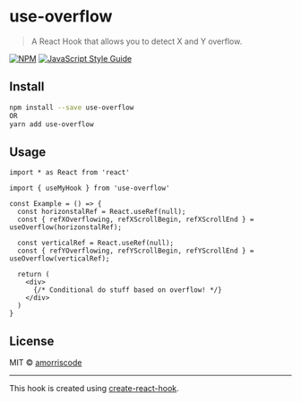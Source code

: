 # use-overflow

> A React Hook that allows you to detect X and Y overflow.

[![NPM](https://img.shields.io/npm/v/use-overflow.svg)](https://www.npmjs.com/package/use-overflow) [![JavaScript Style Guide](https://img.shields.io/badge/code_style-standard-brightgreen.svg)](https://standardjs.com)

## Install

```bash
npm install --save use-overflow
OR
yarn add use-overflow
```

## Usage

```tsx
import * as React from 'react'

import { useMyHook } from 'use-overflow'

const Example = () => {
  const horizonstalRef = React.useRef(null);
  const { refXOverflowing, refXScrollBegin, refXScrollEnd } = useOverflow(horizonstalRef);

  const verticalRef = React.useRef(null);
  const { refYOverflowing, refYScrollBegin, refYScrollEnd } = useOverflow(verticalRef);

  return (
    <div>
      {/* Conditional do stuff based on overflow! */}
    </div>
  )
}
```

## License

MIT © [amorriscode](https://github.com/amorriscode)

---

This hook is created using [create-react-hook](https://github.com/hermanya/create-react-hook).
